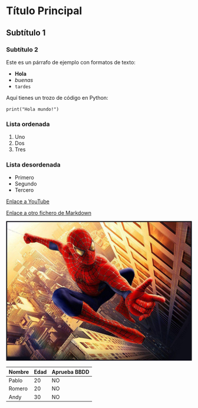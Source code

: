 # Título Principal

## Subtítulo 1

### Subtítulo 2 

Este es un párrafo de ejemplo con formatos de texto:
- **Hola**
- *buenas*
- `tardes`

Aquí tienes un trozo de código en Python:

```
print("Hola mundo!")
```


### Lista ordenada
1. Uno
2. Dos
3. Tres

### Lista desordenada
* Primero
* Segundo
* Tercero

[Enlace a YouTube](https://www.youtube.com/)

[Enlace a otro fichero de Markdown](Markdown2.md)

![Imagen](spiderman.jpg)

| Nombre     | Edad | Aprueba BBDD    |
|----------- |------|-----------------|
| Pablo      | 20   |      NO         |
| Romero     | 20   |      NO         |
| Andy       | 30   |      NO         |
